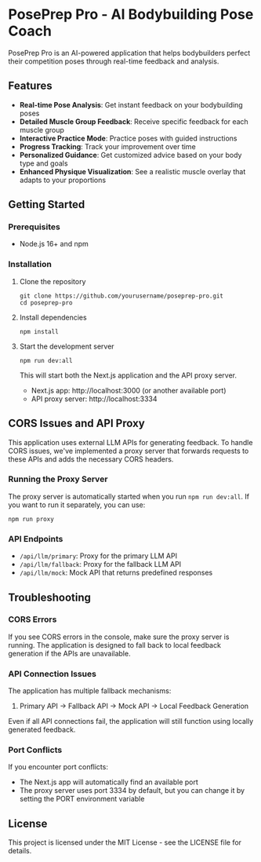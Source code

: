# PosePrep Pro - AI Bodybuilding Pose Coach

PosePrep Pro is an AI-powered application that helps bodybuilders perfect their competition poses through real-time feedback and analysis.

## Features

- **Real-time Pose Analysis**: Get instant feedback on your bodybuilding poses
- **Detailed Muscle Group Feedback**: Receive specific feedback for each muscle group
- **Interactive Practice Mode**: Practice poses with guided instructions
- **Progress Tracking**: Track your improvement over time
- **Personalized Guidance**: Get customized advice based on your body type and goals
- **Enhanced Physique Visualization**: See a realistic muscle overlay that adapts to your proportions

## Getting Started

### Prerequisites

- Node.js 16+ and npm

### Installation

1. Clone the repository
   ```
   git clone https://github.com/yourusername/poseprep-pro.git
   cd poseprep-pro
   ```

2. Install dependencies
   ```
   npm install
   ```

3. Start the development server
   ```
   npm run dev:all
   ```

   This will start both the Next.js application and the API proxy server.

   - Next.js app: http://localhost:3000 (or another available port)
   - API proxy server: http://localhost:3334

## CORS Issues and API Proxy

This application uses external LLM APIs for generating feedback. To handle CORS issues, we've implemented a proxy server that forwards requests to these APIs and adds the necessary CORS headers.

### Running the Proxy Server

The proxy server is automatically started when you run `npm run dev:all`. If you want to run it separately, you can use:

```
npm run proxy
```

### API Endpoints

- `/api/llm/primary`: Proxy for the primary LLM API
- `/api/llm/fallback`: Proxy for the fallback LLM API
- `/api/llm/mock`: Mock API that returns predefined responses

## Troubleshooting

### CORS Errors

If you see CORS errors in the console, make sure the proxy server is running. The application is designed to fall back to local feedback generation if the APIs are unavailable.

### API Connection Issues

The application has multiple fallback mechanisms:
1. Primary API -> Fallback API -> Mock API -> Local Feedback Generation

Even if all API connections fail, the application will still function using locally generated feedback.

### Port Conflicts

If you encounter port conflicts:
- The Next.js app will automatically find an available port
- The proxy server uses port 3334 by default, but you can change it by setting the PORT environment variable

## License

This project is licensed under the MIT License - see the LICENSE file for details. 